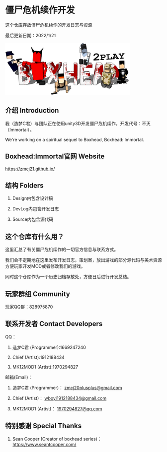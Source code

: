 # 僵尸危机续作开发

这个仓库存放僵尸危机续作的开发日志与资源

最后更新日期：2022/1/21

![BG](https://github.com/zmcj21/boxhead_dev/blob/main/Docs/1.png)

## 介绍 Introduction

我（造梦C君）与团队正在使用unity3D开发僵尸危机续作，开发代号：不灭（Immortal）。

We're working on a spiritual sequel to Boxhead, Boxhead: Immortal.

## Boxhead:Immortal官网 Website

https://zmcj21.github.io/

## 结构 Folders

1. Design内包含设计稿

1. DevLog内包含开发日志

1. Source内包含源代码

## 这个仓库有什么用？

这里汇总了有关僵尸危机续作的一切官方信息与联系方式。

我们会不定期地在这里发布开发日志，策划案，放出游戏的部分源代码与美术资源方便玩家开发MOD或者修改我们的游戏。

同时这个仓库作为一个历史归档存放处，方便日后进行开发总结。

## 玩家群组 Community

玩家QQ群：828975870

## 联系开发者 Contact Developers

QQ：

1. 造梦C君 (Programmer):1669247240

1. Chief (Artist):1912188434

1. MK12MOD1 (Artist):1970294827

邮箱(Email)：

1. 造梦C君 (Programmer)： zmcj20plusplus@gmail.com

1. Chief (Artist)： wboyi1912188434@gmail.com

1. MK12MOD1 (Artist)： 1970294827@qq.com

## 特别感谢 Special Thanks

1. Sean Cooper (Creator of boxhead series)： https://www.seantcooper.com/

